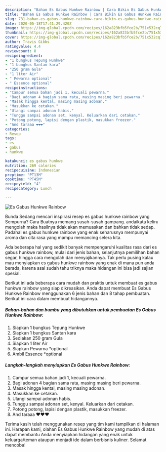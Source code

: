 ```yaml
---
description: "Bahan Es Gabus Hunkwe Rainbow | Cara Bikin Es Gabus Hunkwe Rainbow Yang Paling Enak"
title: "Bahan Es Gabus Hunkwe Rainbow | Cara Bikin Es Gabus Hunkwe Rainbow Yang Paling Enak"
slug: 731-bahan-es-gabus-hunkwe-rainbow-cara-bikin-es-gabus-hunkwe-rainbow-yang-paling-enak
date: 2020-05-18T17:41:29.420Z
image: https://img-global.cpcdn.com/recipes/162a823bfb5fce2b/751x532cq70/es-gabus-hunkwe-rainbow-foto-resep-utama.jpg
thumbnail: https://img-global.cpcdn.com/recipes/162a823bfb5fce2b/751x532cq70/es-gabus-hunkwe-rainbow-foto-resep-utama.jpg
cover: https://img-global.cpcdn.com/recipes/162a823bfb5fce2b/751x532cq70/es-gabus-hunkwe-rainbow-foto-resep-utama.jpg
author: Travis Gibbs
ratingvalue: 4.4
reviewcount: 8
recipeingredient:
- "1 bungkus Tepung Hunkwe"
- "1 bungkus Santan kara"
- "250 gram Gula"
- "1 liter Air"
- " Pewarna optional"
- " Essence optional"
recipeinstructions:
- "Campur semua bahan jadi 1, kecuali pewarna."
- "Bagi adonan 4 bagian sama rata, masing masing beri pewarna."
- "Masak hingga kental, masing masing adonan."
- "Masukkan ke cetakan."
- "Ulangi sampai adonan habis."
- "Tunggu sampai adonan set, kenyal. Keluarkan dari cetakan."
- "Potong potong, lapisi dengan plastik, masukkan freezer."
- "And taraaa ❤❤❤"
categories:
- Resep
tags:
- es
- gabus
- hunkwe

katakunci: es gabus hunkwe 
nutrition: 269 calories
recipecuisine: Indonesian
preptime: "PT13M"
cooktime: "PT45M"
recipeyield: "4"
recipecategory: Lunch

---
```



![Es Gabus Hunkwe Rainbow](https://img-global.cpcdn.com/recipes/162a823bfb5fce2b/751x532cq70/es-gabus-hunkwe-rainbow-foto-resep-utama.jpg)

Bunda Sedang mencari inspirasi resep es gabus hunkwe rainbow yang Sempurna? Cara Buatnya memang susah-susah gampang. andaikata keliru mengolah maka hasilnya tidak akan memuaskan dan bahkan tidak sedap. Padahal es gabus hunkwe rainbow yang enak seharusnya mempunyai aroma dan cita rasa yang mampu memancing selera kita.

Ada beberapa hal yang sedikit banyak mempengaruhi kualitas rasa dari es gabus hunkwe rainbow, mulai dari jenis bahan, selanjutnya pemilihan bahan segar, hingga cara mengolah dan menyajikannya. Tak perlu pusing kalau mau menyiapkan es gabus hunkwe rainbow yang enak di mana pun anda berada, karena asal sudah tahu triknya maka hidangan ini bisa jadi sajian spesial.




Berikut ini ada beberapa cara mudah dan praktis untuk membuat es gabus hunkwe rainbow yang siap dikreasikan. Anda dapat membuat Es Gabus Hunkwe Rainbow menggunakan 6 jenis bahan dan 8 tahap pembuatan. Berikut ini cara dalam membuat hidangannya.

<!--inarticleads1-->

##### Bahan-bahan dan bumbu yang dibutuhkan untuk pembuatan Es Gabus Hunkwe Rainbow:

1. Siapkan 1 bungkus Tepung Hunkwe
1. Siapkan 1 bungkus Santan kara
1. Sediakan 250 gram Gula
1. Siapkan 1 liter Air
1. Siapkan  Pewarna *optional
1. Ambil  Essence *optional




<!--inarticleads2-->

##### Langkah-langkah menyiapkan Es Gabus Hunkwe Rainbow:

1. Campur semua bahan jadi 1, kecuali pewarna.
1. Bagi adonan 4 bagian sama rata, masing masing beri pewarna.
1. Masak hingga kental, masing masing adonan.
1. Masukkan ke cetakan.
1. Ulangi sampai adonan habis.
1. Tunggu sampai adonan set, kenyal. Keluarkan dari cetakan.
1. Potong potong, lapisi dengan plastik, masukkan freezer.
1. And taraaa ❤❤❤




Terima kasih telah menggunakan resep yang tim kami tampilkan di halaman ini. Harapan kami, olahan Es Gabus Hunkwe Rainbow yang mudah di atas dapat membantu Anda menyiapkan hidangan yang enak untuk keluarga/teman ataupun menjadi ide dalam berbisnis kuliner. Selamat mencoba!
